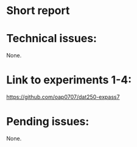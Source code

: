 # Short report

# Technical issues:
None.

# Link to experiments 1-4:
https://github.com/oap0707/dat250-expass7

# Pending issues:
None.
